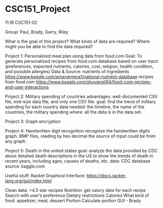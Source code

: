 # CSC151_Project
11.18 
CSC151-02

Group: Paul, Brady, Garry, Riley

What is the goal of this project?
What kinds of data are required?
Where might you be able to find the data required?

Project 1: Personalized meal plan using data from food.com
Goal: To generate personalized recipes from food.com database based on user input (preferences, expected nutrients, calories, cost, religion, health condition, and possible allergies)
Data & Source: 
nutrients  of ingredients  
https://www.kaggle.com/amanajmera1/national-nutrient-database 
recipes from food.com 
https://www.kaggle.com/shuyangli94/food-com-recipes-and-user-interactions 

Project 2: Military spending of countries
advantages: well-documented CSV file, mid-size data file, and only one CSV file.
goal: find the trend of military spending for each country
data needed: the timeline, the name of the countries, the military spending
where: all the data is in the data set.

Project 3: Graph encryption

Project 4: Handwritten digit recognition
recognize the handwritten digits
graph, BMP files, reading by hex decimal
the source of input could be from any graph.

Project 5: Death in the united states
goal: analyze the data provided by CDC about detailed death descriptions in the US to show the trends of death in recent years, including ages, causes of deaths, etc.
data: CDC database
source: kaggle.com

Useful stuff:
Racket Graphical Interface: https://docs.racket-lang.org/gui/index.html 


Clean data: >4.5 star recipes
Nutrition: get calory data for each recipe
Search with user’s preference
Dietary restrictions
Calories
What kind of food: appetizer, meal, dessert
Portion
Calculate portion
GUI - Brady
